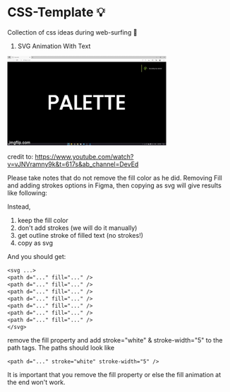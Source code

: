 # CSS-Template 💡

Collection of css ideas during web-surfing 🌊

1) SVG Animation With Text
<p><img src="https://github.com/lefty93/css-template/blob/main/6atciu.gif" alt=""></p>

credit to: https://www.youtube.com/watch?v=vJNVramny9k&t=617s&ab_channel=DevEd

Please take notes that do not remove the fill color as he did. Removing Fill and adding strokes options in Figma, then copying as svg will give results like following: 

Instead, 
1. keep the fill color
2. don't add strokes (we will do it manually)
3. get outline stroke of filled text (no strokes!)
4. copy as svg

And you should get:
```
<svg ...>
<path d="..." fill="..." />
<path d="..." fill="..." />
<path d="..." fill="..." />
<path d="..." fill="..." />
<path d="..." fill="..." />
<path d="..." fill="..." />
<path d="..." fill="..." />
</svg>
```

remove the fill property and add stroke="white" & stroke-width="5" to the path tags. The paths should look like
```
<path d="..." stroke="white" stroke-width="5" />
```
It is important that you remove the fill property or else the fill animation at the end won't work.


